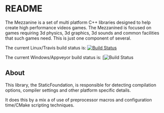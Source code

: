 # README #

The Mezzanine is a set of multi platform C++ libraries designed to help create high performance
videos games. The Mezzanined is focused on games requiring 3d physics, 3d graphics, 3d sounds and
common facilities that such games need. This is just one component of several.

The current Linux/Travis build status is: 
[![Build Status](https://travis-ci.org/BlackToppStudios/Mezz_StaticFoundation.svg?branch=master)](https://travis-ci.org/BlackToppStudios/Mezz_StaticFoundation)

The current Windows/Appveyor build status is:
[![Build Status](https://ci.appveyor.com/api/projects/status/github/BlackToppStudios/Mezz_StaticFoundation?branch=master&svg=true)

## About ##

This library, the StaticFoundation, is responsible for detecting compilation options, compiler
settings and other platform specific details.

It does this by a mix a of use of preprocessor macros and configuration time/CMake scripting
techniques.
